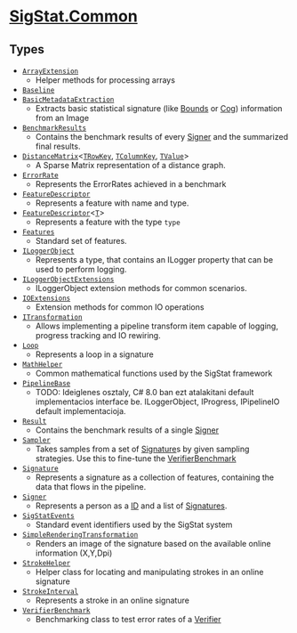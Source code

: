 # [SigStat.Common](./README.md)

## Types

- [`ArrayExtension`](./ArrayExtension.md)
	- Helper methods for processing arrays
- [`Baseline`](./Baseline.md)
- [`BasicMetadataExtraction`](./BasicMetadataExtraction.md)
	- Extracts basic statistical signature (like [Bounds](https://github.com/hargitomi97/sigstat/tree/develop/docs/md/SigStat/Common/SigStat.Common.Features.Bounds.md) or [Cog](https://github.com/hargitomi97/sigstat/tree/develop/docs/md/SigStat/Common/SigStat.Common.Features.Cog.md)) information from an Image
- [`BenchmarkResults`](./BenchmarkResults.md)
	- Contains the benchmark results of every [Signer](https://github.com/hargitomi97/sigstat/tree/develop/docs/md/SigStat/Common/SigStat.Common.Signer.md) and the summarized final results.
- [`DistanceMatrix`](./DistanceMatrix-3.md)\<[`TRowKey`](./README.md), [`TColumnKey`](./README.md), [`TValue`](./README.md)>
	- A Sparse Matrix representation of a distance graph.
- [`ErrorRate`](./ErrorRate.md)
	- Represents the ErrorRates achieved in a benchmark
- [`FeatureDescriptor`](./FeatureDescriptor.md)
	- Represents a feature with name and type.
- [`FeatureDescriptor`](./FeatureDescriptor-1.md)\<[`T`](./README.md)>
	- Represents a feature with the type `type`
- [`Features`](./Features.md)
	- Standard set of features.
- [`ILoggerObject`](./ILoggerObject.md)
	- Represents a type, that contains an ILogger property that can be used to perform logging.
- [`ILoggerObjectExtensions`](./ILoggerObjectExtensions.md)
	- ILoggerObject extension methods for common scenarios.
- [`IOExtensions`](./IOExtensions.md)
	- Extension methods for common IO operations
- [`ITransformation`](./ITransformation.md)
	- Allows implementing a pipeline transform item capable of logging, progress tracking and IO rewiring.
- [`Loop`](./Loop.md)
	- Represents a loop in a signature
- [`MathHelper`](./MathHelper.md)
	- Common mathematical functions used by the SigStat framework
- [`PipelineBase`](./PipelineBase.md)
	- TODO: Ideiglenes osztaly, C# 8.0 ban ezt atalakitani default implementacios interface be.  ILoggerObject, IProgress, IPipelineIO default implementacioja.
- [`Result`](./Result.md)
	- Contains the benchmark results of a single [Signer](https://github.com/hargitomi97/sigstat/tree/develop/docs/md/SigStat/Common/SigStat.Common.Signer.md)
- [`Sampler`](./Sampler.md)
	- Takes samples from a set of [Signature](https://github.com/hargitomi97/sigstat/tree/develop/docs/md/SigStat/Common/SigStat.Common.Signature.md)s by given sampling strategies.  Use this to fine-tune the [VerifierBenchmark](https://github.com/hargitomi97/sigstat/tree/develop/docs/md/SigStat/Common/SigStat.Common.VerifierBenchmark.md)
- [`Signature`](./Signature.md)
	- Represents a signature as a collection of features, containing the data that flows in the pipeline.
- [`Signer`](./Signer.md)
	- Represents a person as a [ID](https://github.com/hargitomi97/sigstat/tree/develop/docs/md/SigStat/Common/SigStat.Common.Signer.ID.md) and a list of [Signatures](https://github.com/hargitomi97/sigstat/tree/develop/docs/md/SigStat/Common/SigStat.Common.Signer.Signatures.md).
- [`SigStatEvents`](./SigStatEvents.md)
	- Standard event identifiers used by the SigStat system
- [`SimpleRenderingTransformation`](./SimpleRenderingTransformation.md)
	- Renders an image of the signature based on the available online information (X,Y,Dpi)
- [`StrokeHelper`](./StrokeHelper.md)
	- Helper class for locating and manipulating strokes in an online signature
- [`StrokeInterval`](./StrokeInterval.md)
	- Represents a stroke in an online signature
- [`VerifierBenchmark`](./VerifierBenchmark.md)
	- Benchmarking class to test error rates of a [Verifier](https://github.com/hargitomi97/sigstat/tree/develop/docs/md/SigStat/Common/SigStat.Common.Model.Verifier.md)

